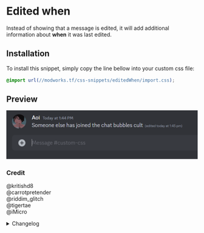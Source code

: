 # Edited when

Instead of showing that a message is edited, it will add additional information about **when** it was last edited.

## Installation

To install this snippet, simply copy the line bellow into your custom css file:

```css
@import url(//modworks.tf/css-snippets/editedWhen/import.css);
```

## Preview

![image](https://raw.githubusercontent.com/WhyiMicro/css-snippets/main/_previews/editedWhen.png)

### Credit

@kritishd8 <br>
@carrotpretender <br>
@riddim_glitch <br>
@tigertae <br>
@iMicro

<details>
<summary>Changelog</summary>
  
## 3.0.0

- Fixed flickering issue caused by the date length when hovered (it's somewhat of a dumb solution, but it works)
- @tigertae helped to add some nice animations, thanks a bunch <3

## 2.1.0

- Added a space before the left bracket for consistancy
- Fixed the font size to be .75 rem to match the edited when text

## 2.0.0

- Added @riddim_glitch's snippet as base
- Made the editedWhen appear on message hover instead
- Imported @carrotpretender's code (requested by me)

## 1.0.0

- Moved from old repo to new one

</details>
